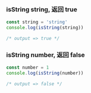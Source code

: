 ### isString string, 返回 true

```typescript
const string = 'string'
console.log(isString(string))

/* output => true */
```

### isString number, 返回 false

```typescript
const number = 1
console.log(isString(number))

/* output => false */
```

